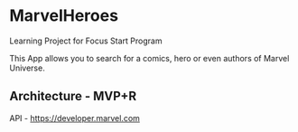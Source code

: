 # MarvelHeroes
Learning Project for Focus Start Program

This App allows you to search for a comics, hero or even authors of Marvel Universe.

## Architecture - MVP+R

API - https://developer.marvel.com


